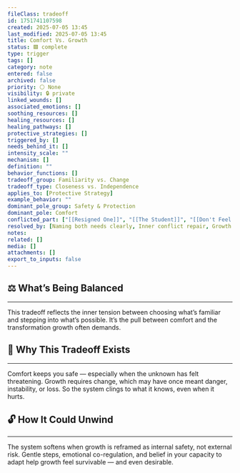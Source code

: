 ```yaml
---
fileClass: tradeoff
id: 1751741107598
created: 2025-07-05 13:45
last_modified: 2025-07-05 13:45
title: Comfort Vs. Growth
status: 🟩 complete
type: trigger
tags: []
category: note
entered: false
archived: false
priority: ⚪ None
visibility: 🔒 private
linked_wounds: []
associated_emotions: []
soothing_resources: []
healing_resources: []
healing_pathways: []
protective_strategies: []
triggered_by: []
needs_behind_it: []
intensity_scale: ""
mechanism: []
definition: ""
behavior_functions: []
tradeoff_group: Familiarity vs. Change
tradeoff_type: Closeness vs. Independence
applies_to: [Protective Strategy]
example_behavior: ""
dominant_pole_group: Safety & Protection
dominant_pole: Comfort
conflicted_part: ["[[Resigned One]]", "[[The Student]]", "[[Don't Feel That]]"]
resolved_by: [Naming both needs clearly, Inner conflict repair, Growth tolerance]
notes: 
related: []
media: []
attachments: []
export_to_inputs: false
---
```


## ⚖️ What’s Being Balanced
---
This tradeoff reflects the inner tension between choosing what’s familiar and stepping into what’s possible. It’s the pull between comfort and the transformation growth often demands.

## 🤔 Why This Tradeoff Exists
---
Comfort keeps you safe — especially when the unknown has felt threatening. Growth requires change, which may have once meant danger, instability, or loss. So the system clings to what it knows, even when it hurts.

## 🔓 How It Could Unwind
---
The system softens when growth is reframed as internal safety, not external risk. Gentle steps, emotional co-regulation, and belief in your capacity to adapt help growth feel survivable — and even desirable.

